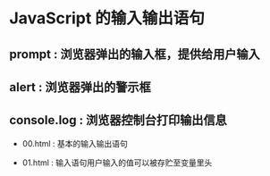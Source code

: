 # JavaScript 的输入输出语句

## prompt : 浏览器弹出的输入框，提供给用户输入

## alert : 浏览器弹出的警示框

## console.log : 浏览器控制台打印输出信息

- 00.html : 基本的输入输出语句

- 01.html : 输入语句用户输入的值可以被存贮至变量里头